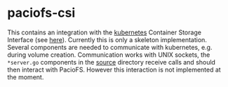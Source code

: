 # paciofs-csi
This contains an integration with the [kubernetes](https://kubernetes.io) Container Storage Interface (see [here](https://kubernetes.io/blog/2019/01/15/container-storage-interface-ga/)).
Currently this is only a skeleton implementation.
Several components are needed to communicate with kubernetes, e.g. during volume creation.
Communication works with UNIX sockets, the `*server.go` components in the [source](./src/github.com/paciofs/paciofs/paciofs-csi/pfs) directory receive calls and should then interact with PacioFS.
However this interaction is not implemented at the moment.
